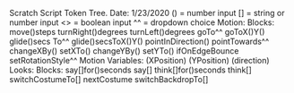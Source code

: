 Scratch Script Token Tree. Date: 1/23/2020
() = number input
[] = string or number input
<> = boolean input
^^ = dropdown choice
Motion:
	Blocks:
		move()steps
		turnRight()degrees
		turnLeft()degrees
		goTo^^
		goToX()Y()
		glide()secs To^^
		glide()secsToX()Y()
		pointInDirection()
		pointTowards^^
		changeXBy()
		setXTo()
		changeYBy()
		setYTo()
		ifOnEdgeBounce
		setRotationStyle^^
	Motion Variables:
		(XPosition)
		(YPosition)
		(direction)
Looks:
	Blocks:
			say[]for()seconds
			say[]
			think[]for()seconds
			think[]
			switchCostumeTo[]
			nextCostume
			switchBackdropTo[]
			
